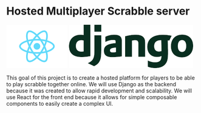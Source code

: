 # Hosted Multiplayer Scrabble server

![ReactLogo](./readmeassets/react-logo.png) ![djangologo](./readmeassets/django-logo.png)

This goal of this project is to create a hosted platform for players to be able to play scrabble together online. We will use Django as the backend because it was created to allow rapid development and scalability. We will use React for the front end because it allows for simple composable components to easily create a complex UI.
